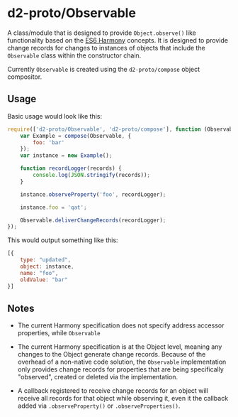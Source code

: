 # d2-proto/Observable

A class/module that is designed to provide `Object.observe()` like functionality based on the [ES6 Harmony][harmony]
concepts.  It is designed to provide change records for changes to instances of objects that include the `Observable`
class within the constructor chain.

Currently `Observable` is created using the `d2-proto/compose` object compositor.

## Usage

Basic usage would look like this:

```js
require(['d2-proto/Observable', 'd2-proto/compose'], function (Observable, compose) {
	var Example = compose(Observable, {
		foo: 'bar'
	});
	var instance = new Example();

	function recordLogger(records) {
		console.log(JSON.stringify(records));
	}

	instance.observeProperty('foo', recordLogger);

	instance.foo = 'qat';

	Observable.deliverChangeRecords(recordLogger);
});
```

This would output something like this:

```js
[{
	type: "updated",
	object: instance,
	name: "foo",
	oldValue: "bar"
}]
```

## Notes

* The current Harmony specification does not specify address accessor properties, while `Observable`

* The current Harmony specification is at the Object level, meaning any changes to the Object generate change records.
  Because of the overhead of a non-native code solution, the `Observable` implementation only provides change records
  for properties that are being specifically "observed", created or deleted via the implementation.

* A callback registered to receive change records for an object will receive all records for that object while
  observing it, even it the callback added via `.observeProperty()` or `.observeProperties()`.

[harmony]: http://wiki.ecmascript.org/doku.php?id=harmony:observe#object.observe
